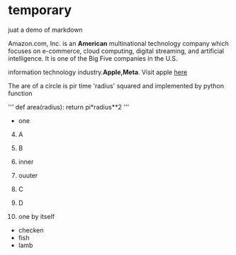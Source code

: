 # temporary
juat a demo of markdown

Amazon.com, Inc. is an **American** multinational technology company which focuses on e-commerce, cloud computing, digital streaming, and artificial intelligence.
It is one of the Big Five companies in the U.S. 

information technology industry.__Apple,Meta__.
Visit apple [here](www.apple.com)

The are of a circle is pir time 'radius' squared and implemented by python function

'''
def area(radius):
 return pi*radius**2
 '''
* one

4. A
3. B
 0. inner
 0. ouuter
5. C
6. D

1. one by itself
  * checken
  * fish
  * lamb
